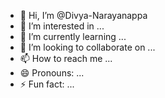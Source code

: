 - 👋 Hi, I’m @Divya-Narayanappa
- 👀 I’m interested in ...
- 🌱 I’m currently learning ...
- 💞️ I’m looking to collaborate on ...
- 📫 How to reach me ...
- 😄 Pronouns: ...
- ⚡ Fun fact: ...

<!---
Divya-Narayanappa/Divya-Narayanappa is a ✨ special ✨ repository because its `README.md` (this file) appears on your GitHub profile.
You can click the Preview link to take a look at your changes.
--->

